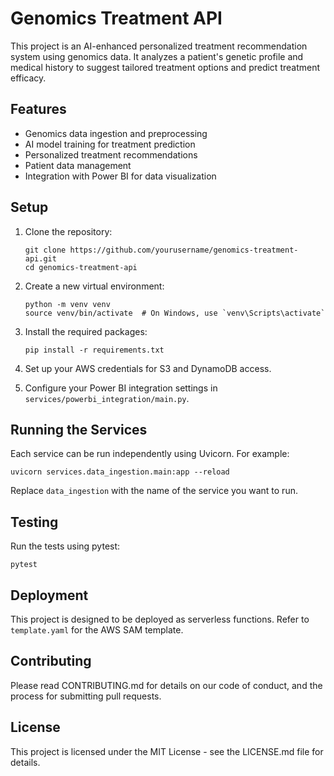 # Genomics Treatment API

This project is an AI-enhanced personalized treatment recommendation system using genomics data. It analyzes a patient's genetic profile and medical history to suggest tailored treatment options and predict treatment efficacy.

## Features

- Genomics data ingestion and preprocessing
- AI model training for treatment prediction
- Personalized treatment recommendations
- Patient data management
- Integration with Power BI for data visualization

## Setup

1. Clone the repository:
   ```
   git clone https://github.com/yourusername/genomics-treatment-api.git
   cd genomics-treatment-api
   ```

2. Create a new virtual environment:
   ```
   python -m venv venv
   source venv/bin/activate  # On Windows, use `venv\Scripts\activate`
   ```

3. Install the required packages:
   ```
   pip install -r requirements.txt
   ```

4. Set up your AWS credentials for S3 and DynamoDB access.

5. Configure your Power BI integration settings in `services/powerbi_integration/main.py`.

## Running the Services

Each service can be run independently using Uvicorn. For example:

```
uvicorn services.data_ingestion.main:app --reload
```

Replace `data_ingestion` with the name of the service you want to run.

## Testing

Run the tests using pytest:

```
pytest
```

## Deployment

This project is designed to be deployed as serverless functions. Refer to `template.yaml` for the AWS SAM template.

## Contributing

Please read CONTRIBUTING.md for details on our code of conduct, and the process for submitting pull requests.

## License

This project is licensed under the MIT License - see the LICENSE.md file for details.